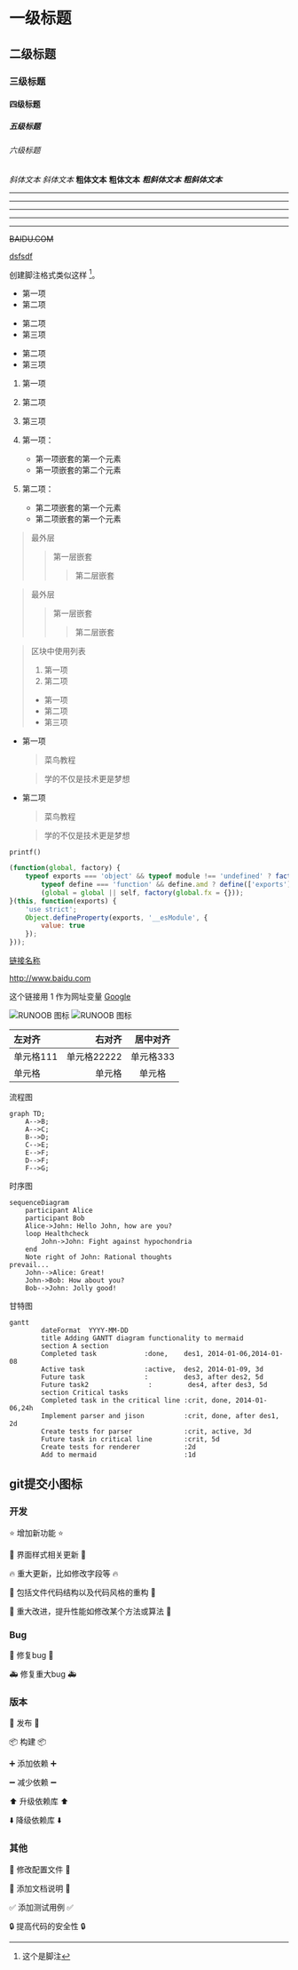 # 一级标题
## 二级标题
### 三级标题
#### 四级标题
##### 五级标题
###### 六级标题


*斜体文本*
_斜体文本_
**粗体文本**
__粗体文本__
***粗斜体文本***
___粗斜体文本___


***

* * *

*****

- - -

----------

~~BAIDU.COM~~

<u>dsfsdf</u>

创建脚注格式类似这样 [^tt]。

[^tt]: 这个是脚注

* 第一项
* 第二项
+ 第二项
+ 第三项
- 第二项
- 第三项

1. 第一项
2. 第二项
3. 第三项

1. 第一项：
    - 第一项嵌套的第一个元素
    - 第一项嵌套的第二个元素
2. 第二项：
    - 第二项嵌套的第一个元素
    - 第二项嵌套的第一个元素
    

> 最外层
> > 第一层嵌套
> >
> > > 第二层嵌套

> 最外层
> > 第一层嵌套
> >
> > > 第二层嵌套

> 区块中使用列表
> 1. 第一项
> 2. 第二项
> + 第一项
> + 第二项
> + 第三项

* 第一项

    > 菜鸟教程
    
    > 学的不仅是技术更是梦想
* 第二项

    > 菜鸟教程
    
    > 学的不仅是技术更是梦想

`printf()`

```javascript
(function(global, factory) {
	typeof exports === 'object' && typeof module !== 'undefined' ? factory(exports) :
		typeof define === 'function' && define.amd ? define(['exports'], factory) :
		(global = global || self, factory(global.fx = {}));
}(this, function(exports) {
	'use strict';
	Object.defineProperty(exports, '__esModule', {
		value: true
	});
}));
```

[链接名称](http://www.baidu.com)

<http://www.baidu.com>

这个链接用 1 作为网址变量 [Google][1]

![RUNOOB 图标](http://static.runoob.com/images/runoob-logo.png "RUNOOB")
![RUNOOB 图标][tu]



| 左对齐 | 右对齐 | 居中对齐 |
| :-----| ----: | :----: |
| 单元格111 | 单元格22222 | 单元格333 |
| 单元格 | 单元格 | 单元格 |


流程图

```graph
graph TD;
    A-->B;
    A-->C;
    B-->D;
    C-->E;
    E-->F;
    D-->F;
    F-->G;
```



时序图

```graph
sequenceDiagram
    participant Alice
    participant Bob
    Alice->John: Hello John, how are you?
    loop Healthcheck
        John->John: Fight against hypochondria
    end
    Note right of John: Rational thoughts 
prevail...
    John-->Alice: Great!
    John->Bob: How about you?
    Bob-->John: Jolly good!
```

甘特图

```graph
gantt
        dateFormat  YYYY-MM-DD
        title Adding GANTT diagram functionality to mermaid
        section A section
        Completed task            :done,    des1, 2014-01-06,2014-01-08
        Active task               :active,  des2, 2014-01-09, 3d
        Future task               :         des3, after des2, 5d
        Future task2               :         des4, after des3, 5d
        section Critical tasks
        Completed task in the critical line :crit, done, 2014-01-06,24h
        Implement parser and jison          :crit, done, after des1, 2d
        Create tests for parser             :crit, active, 3d
        Future task in critical line        :crit, 5d
        Create tests for renderer           :2d
        Add to mermaid                      :1d
```







[1]: http://www.google.com/
[tu]:http://static.runoob.com/images/runoob-logo.png





## git提交小图标

### 开发

⭐️ 增加新功能 :star:

🎨 界面样式相关更新 :art:

🔥 重大更新，比如修改字段等 :fire:

👕 包括文件代码结构以及代码风格的重构 :shirt:

🚀 重大改进，提升性能如修改某个方法或算法 :rocket:

### Bug

🐛 修复bug :bug:

🚑 修复重大bug :ambulance:

### 版本

🎉 发布 :tada:

📦 构建 :package:

➕ 添加依赖 :heavy_plus_sign:

➖ 减少依赖 :heavy_minus_sign:

⬆️ 升级依赖库 :arrow_up:

⬇️ 降级依赖库 :arrow_down:

### 其他

🔧 修改配置文件 :wrench:

📝 添加文档说明 :memo:

✅ 添加测试用例 :white_check_mark:

🔒 提高代码的安全性 :lock:

